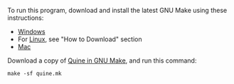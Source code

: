 To run this program, download and install the latest GNU Make using these
instructions:

* [Windows][9]
* For [Linux][10], see "How to Download" section
* [Mac][11]

Download a copy of [Quine in GNU Make][12], and run this command:

```
make -sf quine.mk
```

[9]: https://leangaurav.medium.com/how-to-setup-install-gnu-make-on-windows-324480f1da69
[10]: https://www.incredibuild.com/integrations/gnu-make
[11]: https://formulae.brew.sh/formula/make
[12]: https://github.com/TheRenegadeCoder/sample-programs/blob/main/archive/g/gnu-make/quine.mk
